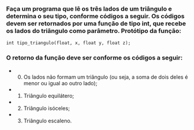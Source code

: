 
### Faça um programa que lê os três lados de um triângulo e determina o seu tipo, conforme códigos a seguir. Os códigos devem ser retornados por uma função de tipo int, que recebe os lados do triângulo como parâmetro. Protótipo da função:


```
int tipo_triangulo(float, x, float y, float z);
```

### O retorno da função deve ser conforme os códigos a seguir:

- 0. Os lados não formam um triângulo (ou seja, a soma de dois deles é menor ou igual ao
outro lado);
- 1. Triângulo equilátero;
- 2. Triângulo isóceles;
- 3. Triângulo escaleno.